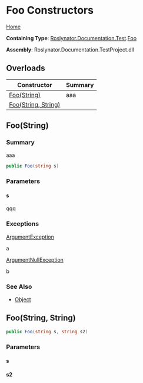 # Foo Constructors

[Home](../../../../../README.md)

**Containing Type**: [Roslynator.Documentation.Test](../../README.md#_Top)\.[Foo](../README.md#_Top)

**Assembly**: Roslynator\.Documentation\.TestProject\.dll

## Overloads

| Constructor | Summary |
| ----------- | ------- |
| [Foo(String)](#Roslynator_Documentation_Test_Foo__ctor_System_String_) | aaa |
| [Foo(String, String)](#Roslynator_Documentation_Test_Foo__ctor_System_String_System_String_) | |

## Foo\(String\) <a name="Roslynator_Documentation_Test_Foo__ctor_System_String_"></a>

### Summary

aaa

```csharp
public Foo(string s)
```

### Parameters

#### s

qqq

### Exceptions

[ArgumentException](https://docs.microsoft.com/en-us/dotnet/api/system.argumentexception)

a

[ArgumentNullException](https://docs.microsoft.com/en-us/dotnet/api/system.argumentnullexception)

b

### See Also

* [Object](https://docs.microsoft.com/en-us/dotnet/api/system.object)

## Foo\(String, String\) <a name="Roslynator_Documentation_Test_Foo__ctor_System_String_System_String_"></a>

```csharp
public Foo(string s, string s2)
```

### Parameters

#### s

#### s2

